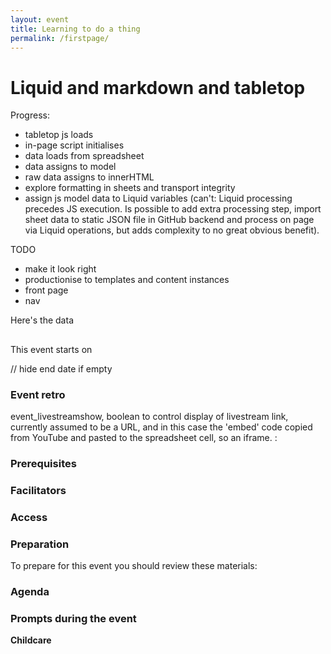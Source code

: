 ```yaml
---
layout: event
title: Learning to do a thing
permalink: /firstpage/
---
```


# Liquid and markdown and tabletop

Progress:

- tabletop js loads
- in-page script initialises
- data loads from spreadsheet
- data assigns to model
- raw data assigns to innerHTML
- explore formatting in sheets and transport integrity 
- assign js model data to Liquid variables (can't: Liquid processing precedes JS execution. Is possible to add extra processing step, import sheet data to static JSON file in GitHub backend and process on page via Liquid operations, but adds complexity to no great obvious benefit).

TODO
- make it look right
- productionise to templates and content instances
- front page
- nav

<script type='text/javascript'>    
  var publicSpreadsheetUrl = 'https://docs.google.com/spreadsheets/d/1cXHJ8DsS7kndV2xfdR48RNx1s2ySxOOH92EQIIa6-Wc/edit?usp=sharing';

  function init() {
    Tabletop.init( { key: publicSpreadsheetUrl,
                     callback: showInfo,
                     simpleSheet: true } )
  }

  function showInfo(data, tabletop) {
    alert('Successfully processed!')
    console.log(data);
  }

  function showInfo(data, tabletop)  {
    data.forEach(function(data) {
      // dates transferred as text: need as dates to be evaluated in front-page listing for ordering events
      event_access.innerHTML = data.event_access;
      event_agenda.innerHTML = data.event_agenda;
      event_agendashow.innerHTML = data.event_agendashow;
      event_background.innerHTML = data.event_background;
      event_childcare.innerHTML = data.event_childcare;
      event_codeofconduct.innerHTML = data.event_codeofconduct;
      event_costs.innerHTML = data.event_costs;
      event_enddate.innerHTML = data.event_enddate;
      event_facilitators.innerHTML = data.event_facilitators;
      event_language.innerHTML = data.event_language;
      event_liveresources.innerHTML = data.event_liveresources;
      event_livestream.innerHTML = data.event_livestream;
      event_livestreamshow.innerHTML = data.event_livestreamshow;
      event_location.innerHTML = data.event_location;
      event_organiser.innerHTML = data.event_organiser;
      event_outputs.innerHTML = data.event_outputs;
      event_preparation.innerHTML = data.event_preparation;
      event_prerequisites.innerHTML = data.event_prerequisites;
      event_presurvey.innerHTML = data.event_presurvey;
      event_presurveyshow.innerHTML = data.presurveyshow;
      event_postsurvey.innerHTML = data.event_postsurvey;
      event_postsurveyshow.innerHTML = data.event_postsurveyshow;
      event_series.innerHTML = data.event_series;
      event_startdate.innerHTML = data.event_startdate;
      event_structure.innerHTML = data.event_structure;
      event_summary.innerHTML = data.event_summary;
      event_timing.innerHTML = data.event_timing;
      event_title.innerHTML = data.event_title;
      if (data.event_washupshow = "TRUE") {
          event_washup.innerHTML = data.event_washup;
          } else {
          document.getElementById("retro").style.display = "none";
          }     
 });
    }

  window.addEventListener('DOMContentLoaded', init)
</script>
<p>Here's the data</p>
<h2 id="event_title"></h2>
<p><strong id="event_summary"></strong></p>
<p>This event starts on <span id="event_startdate"></span></p>
// hide end date if empty
<p id="event_enddate"></p>
<div id="event_background"></div>
<div id="retro">
<h3>Event retro</h3>
<p id="event_washup"></p>
</div>
<p id="event_timing"></p>
<p id="event_location"></p>
<p>event_livestreamshow, boolean to control display of livestream link, currently assumed to be a URL, and in this case the 'embed' code copied from YouTube and pasted to the spreadsheet cell, so an iframe. <span id="event_livestreamshow"></span>: <br/>
<span id="event_livestream"></span></p>
<h3>Prerequisites</h3>
<p id="event_prerequisites"></p>
<h3>Facilitators</h3>
<p id="event_facilitators"></p>
<h3>Access</h3>
<p id="event_access"></p>
<p id="event_language"></p>
<h3>Preparation</h3>
<p>To prepare for this event you should review these materials:</p>
<p id="event_preparation"></p>
<h3>Agenda</h3>
<p id="event_agendashow"></p>
<p id="event_agenda"></p>
<h3>Prompts during the event</h3>
<p id="event_liveresources"></p>
<p><strong>Childcare</strong><span id="event_childcare"></span></p>

